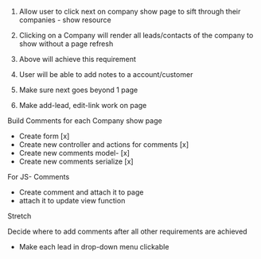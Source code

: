 1. Allow user to click next on company show page to sift through their companies - show resource

2.  Clicking on a Company will render all leads/contacts of the company to show without a page refresh

3. Above will achieve this requirement

4. User will be able to add notes to a account/customer



1. Make sure next goes beyond 1 page
2. Make add-lead, edit-link work on page

Build Comments for each Company show page
- Create form [x]
- Create new controller and actions for comments [x]
- Create new comments model- [x]
- Create new comments serialize [x]

For JS- Comments
- Create comment and attach it to page
- attach it to update view function

Stretch

Decide where to add comments after all other requirements are achieved
- Make each lead in drop-down menu clickable
